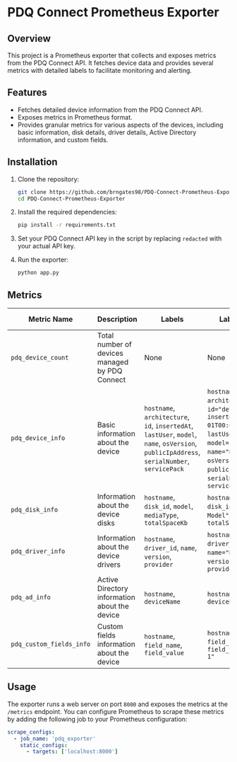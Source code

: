 # PDQ Connect Prometheus Exporter

## Overview

This project is a Prometheus exporter that collects and exposes metrics from the PDQ Connect API. It fetches device data and provides several metrics with detailed labels to facilitate monitoring and alerting.

## Features

- Fetches detailed device information from the PDQ Connect API.
- Exposes metrics in Prometheus format.
- Provides granular metrics for various aspects of the devices, including basic information, disk details, driver details, Active Directory information, and custom fields.

## Installation

1. Clone the repository:

    ```bash
    git clone https://github.com/brngates98/PDQ-Connect-Prometheus-Exporter/tree/main
    cd PDQ-Connect-Prometheus-Exporter
    ```

2. Install the required dependencies:

    ```bash
    pip install -r requirements.txt
    ```

3. Set your PDQ Connect API key in the script by replacing `redacted` with your actual API key.

4. Run the exporter:

    ```bash
    python app.py
    ```

## Metrics

| Metric Name            | Description                         | Labels                                                                                                                       | Label Values Example                                                                                                                      | Metric Values  |
|------------------------|-------------------------------------|------------------------------------------------------------------------------------------------------------------------------|-------------------------------------------------------------------------------------------------------------------------------------------|-----------------|
| `pdq_device_count`     | Total number of devices managed by PDQ Connect | None                                                                                                                         | None                                                                                                                                      | Total count of devices (e.g., 50)  |
| `pdq_device_info`      | Basic information about the device  | `hostname`, `architecture`, `id`, `insertedAt`, `lastUser`, `model`, `name`, `osVersion`, `publicIpAddress`, `serialNumber`, `servicePack` | `hostname="example-hostname"`, `architecture="64-bit"`, `id="device123"`, `insertedAt="2024-01-01T00:00:00.000000Z"`, `lastUser="user1"`, `model="model123"`, `name="Device Name"`, `osVersion="10.0.12345"`, `publicIpAddress="192.0.2.1"`, `serialNumber="SN123456"`, `servicePack="SP1"` | 1               |
| `pdq_disk_info`        | Information about the device disks  | `hostname`, `disk_id`, `model`, `mediaType`, `totalSpaceKb`                                                                  | `hostname="example-hostname"`, `disk_id="disk1"`, `model="Disk Model"`, `mediaType="SSD"`, `totalSpaceKb="500000"`                        | 1               |
| `pdq_driver_info`      | Information about the device drivers | `hostname`, `driver_id`, `name`, `version`, `provider`                                                                       | `hostname="example-hostname"`, `driver_id="driver1"`, `name="Driver Name"`, `version="1.0.0"`, `provider="Provider Name"`                  | 1               |
| `pdq_ad_info`          | Active Directory information about the device | `hostname`, `deviceName`                                                                                                     | `hostname="example-hostname"`, `deviceName="AD Device Name"`                                                                              | 1               |
| `pdq_custom_fields_info` | Custom fields information about the device | `hostname`, `field_name`, `field_value`                                                                                       | `hostname="example-hostname"`, `field_name="Custom Field 1"`, `field_value="Custom Value 1"`                                              | 1               |

## Usage

The exporter runs a web server on port `8000` and exposes the metrics at the `/metrics` endpoint. You can configure Prometheus to scrape these metrics by adding the following job to your Prometheus configuration:

```yaml
scrape_configs:
  - job_name: 'pdq_exporter'
    static_configs:
      - targets: ['localhost:8000']
